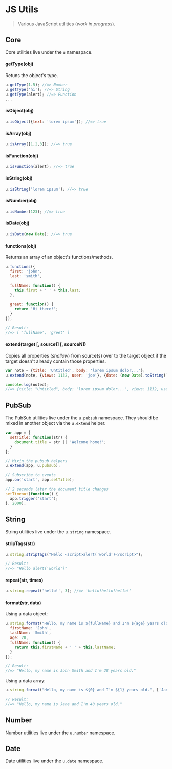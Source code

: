 JS Utils
=========

<blockquote>Various JavaScript utilities (<i>work in progress</i>).</blockquote>

## Core

Core utilities live under the `u` namespace.

#### getType(obj)
Retuns the object's type.
```javascript
u.getType(1.5); //=> Number
u.getType('hi'); //=> String
u.getType(alert); //=> Function
...
```

#### isObject(obj)
```javascript
u.isObject({text: 'lorem ipsum'}); //=> true
```

#### isArray(obj)
```javascript
u.isArray([1,2,3]); //=> true
```

#### isFunction(obj)
```javascript
u.isFunction(alert); //=> true
```

#### isString(obj)
```javascript
u.isString('lorem ipsum'); //=> true
```

#### isNumber(obj)
```javascript
u.isNumber(123); //=> true
```

#### isDate(obj)
```javascript
u.isDate(new Date); //=> true
```

#### functions(obj)
Returns an array of an object's functions/methods.
```javascript
u.functions({
  first: 'john',
  last: 'smith',

  fullName: function() {
    this.first + ' ' + this.last;
  },

  greet: function() {
    return 'Hi there!';
  }
});

// Result:
//=> [ 'fullName', 'greet' ]
```

#### extend(target [, source1] [, sourceN])
Copies all properties (_shallow_) from source(s) over to the target object if the target doesn't already contain those properties.
```javascript
var note = {title: 'Untitled', body: 'lorem ipsum dolor...'};
u.extend(note, {views: 1132, user: 'joe'}, {date: (new Date).toString(), completed: false});

console.log(noted);
//=> {title: "Untitled", body: "lorem ipsum dolor...", views: 1132, user: "joe", date: "Mon Feb 09 2015 16:50:46 GMT-0500 (EST)"…}
```




## PubSub
The PubSub utilities live under the `u.pubsub` namespace. They should be mixed in another object via the `u.extend` helper.

```javascript
var app = {
  setTitle: function(str) {
    document.title = str || 'Welcome home!';
  }
};

// Mixin the pubsub helpers
u.extend(app, u.pubsub);

// Subscribe to events
app.on('start', app.setTitle);

// 2 seconds later the document title changes
setTimeout(function() {
  app.trigger('start');
}, 2000);
```




## String
String utilities live under the `u.string` namespace.

#### stripTags(str)
```javascript
u.string.stripTags("Hello <script>alert('world')</script>");

// Result:
//=> "Hello alert('world')"
```

#### repeat(str, times)
```javascript
u.string.repeat('hello!', 3); //=> 'hello!hello!hello!'
```

#### format(str, data)
Using a data object:
```javascript
u.string.format("Hello, my name is ${fullName} and I'm ${age} years old.", {
  firstName: 'John',
  lastName: 'Smith',
  age: 28,
  fullName: function() {
    return this.firstName + ' ' + this.lastName;
  }
});

// Result:
//=> "Hello, my name is John Smith and I'm 28 years old."
```

Using a data array:
```javascript
u.string.format("Hello, my name is ${0} and I'm ${1} years old.", ['Jane', 40]);

// Result:
//=> "Hello, my name is Jane and I'm 40 years old."
```




## Number
Number utilities live under the `u.number` namespace.




## Date
Date utilities live under the `u.date` namespace.



